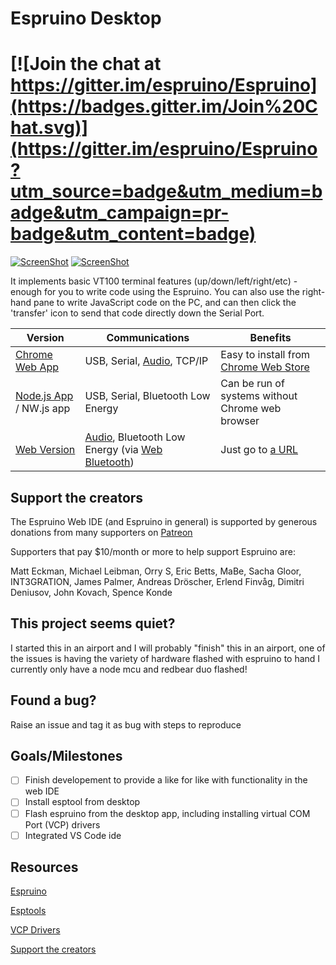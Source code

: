 # Espruino Desktop

[![Join the chat at https://gitter.im/espruino/Espruino](https://badges.gitter.im/Join%20Chat.svg)](https://gitter.im/espruino/Espruino?utm_source=badge&utm_medium=badge&utm_campaign=pr-badge&utm_content=badge)
======================

[![ScreenShot](https://raw.github.com/espruino/EspruinoWebIDE/gh-pages/extras/screenshot.png)](http://youtu.be/Fjju_QhzL-c)
[![ScreenShot](https://raw.github.com/espruino/EspruinoWebIDE/gh-pages/extras/screenshot2.png)](http://youtu.be/Fjju_QhzL-c)

It implements basic VT100 terminal features (up/down/left/right/etc) - enough for you to write code using the Espruino. You can also use the right-hand pane to write JavaScript code on the PC, and can then click the 'transfer' icon to send that code directly down the Serial Port.

| Version | Communications | Benefits |
|---------|----------------|----------|
| [Chrome Web App](#installing-from-chrome-web-store) | USB, Serial, [Audio](http://www.espruino.com/Headphone), TCP/IP | Easy to install from [Chrome Web Store](https://chrome.google.com/webstore/detail/espruino-serial-terminal/bleoifhkdalbjfbobjackfdifdneehpo) |
| [Node.js App](#installing-from-npm) / NW.js app | USB, Serial, Bluetooth Low Energy | Can be run of systems without Chrome web browser |
| [Web Version](#full-web-version) | [Audio](http://www.espruino.com/Headphone), Bluetooth Low Energy (via [Web Bluetooth](https://webbluetoothcg.github.io/web-bluetooth/)) | Just go to [a URL](https://espruino.github.io/EspruinoWebIDE/) |

## Support the creators 

The Espruino Web IDE (and Espruino in general) is supported by generous 
donations from many supporters on <a href="https://www.patreon.com/espruino" target="_blank">Patreon</a>

Supporters that pay $10/month or more to help support Espruino are:

Matt Eckman, Michael Leibman, Orry S, Eric Betts, MaBe, Sacha Gloor, INT3GRATION, James Palmer, Andreas Dröscher, 
Erlend Finvåg, Dimitri Deniusov, John Kovach, Spence Konde

## This project seems quiet?

I started this in an airport and I will probably "finish" this in an airport, one of the issues is having the variety of hardware flashed with espruino to hand I currently only have a node mcu and redbear duo flashed!

## Found a bug?

Raise an issue and tag it as bug with steps to reproduce

## Goals/Milestones

- [ ] Finish developement to provide a like for like with functionality in the web IDE
- [ ] Install esptool from desktop
- [ ] Flash espruino from the desktop app, including installing virtual COM Port (VCP) drivers
- [ ] Integrated VS Code ide

## Resources 
[Espruino](http://www.espruino.com/)

[Esptools](https://github.com/espressif/esptool)

[VCP Drivers](https://www.silabs.com/products/development-tools/software/usb-to-uart-bridge-vcp-drivers)

[Support the creators](https://www.patreon.com/espruino)
